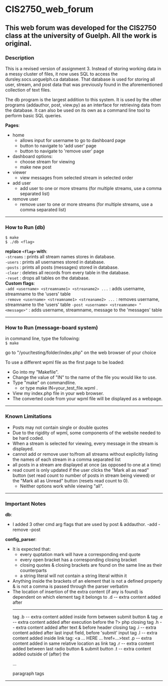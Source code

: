 # CIS2750_web_forum
This web forum was developed for the CIS2750 class at the university of Guelph.  All the work is original.
---
### Description

This is a revised version of assignment 3. Instead of storing working data in a messy cluster of files, it now uses SQL to access the dursley.socs.uoguelph.ca database. That database is used for storing all user, stream, and post data that was previously found in the aforementioned collection of text files.

The db program is the largest addition to this system. It is used by the other programs (addauthor, post, view.py) as an interface for retrieving data from the database. It can also be used on its own as a command line tool to perform basic SQL queries.

__Pages__:
- home
  - allows input for username to go to dashboard page
  - button to navigate to 'add user' page
  - button to navigate to 'remove user' page
- dashboard
  options:
  - choose stream for viewing
  - make new post
- viewer
  - view messages from selected stream in selected order
- add user
  - add user to one or more streams (for multiple streams, use a comma
    separated list)
- remove user
  - remove user to one or more streams (for multiple streams, use a comma
    separated list)

---
### How to Run (db)  
  
`$ make`  
`$ ./db <flag>`  
  
__replace `<flag>` with__:  
      `-streams` : prints all stream names stores in database.  
      `-users`   : prints all usernames stored in database.  
      `-posts`   : prints all posts (messages) stored in database.  
      `-clear`   : deletes all records from every table in the database.  
      `-reset`   : drops all tables on the database.  
__Custom flags__:  
`-add <username> <streamname1> <streaname2> ...` : adds username, streamname to the 'users' table  
`-remove <username> <streamname1> <streaname2> ...` : removes username, streamname to the 'users' table 
`-post <username> <streamname> "<message>"` : adds username, streamname, message to the 'messages' table  

---
### How to Run (message-board system)

in command line, type the following:  
  `$ make`  

go to "/your/testing/folder/index.php" on the web browser of your choice  

To use a different wpml file as the first page to be loaded:  
- Go into my "Makefile".  
- Change the value of "IN" to the name of the file you would like to use.  
- Type "make" on commandline.  
  - or type make IN=your_test_file.wpml . 
- View my index.php file in your web browser.  
- The converted code from your wpml file will be displayed as a webpage.  

---
### Known Limitations

- Posts may not contain single or double quotes
- Due to the rigidity of wpml, some components of the website needed to be
  hard coded.
- When a stream is selected for viewing, every message in the stream is
  displayed.
- cannot add or remove user to/from all streams without explicitly listing the
  names of each stream in a comma separated list
- all posts in a stream are displayed at once (as opposed to one at a time)
- read count is only updated if the user clicks the "Mark all as read" button 
  (set read count to number of posts in stream being viewed) or the
  "Mark all as Unread" button (resets read count to 0).
  - Neither options work while viewing "all".

---
### Important Notes

__db__:
- I added 3 other cmd arg flags that are used by post & addauthor.
  -add
  -remove
  -post

__config_parser__:
- It is expected that:
  - every quptation mark will have a corresponding end quote
  - every open bracket has a corresponding closing bracket
  - closing quotes & closing brackets are found on the same line as their
    counterparts
  - a string literal will not contain a string literal within it
- Anything inside the brackets of an element that is not a defined property &
  is not a comma is passed through the parser verbatim
- The location of insertion of the extra content (if any is found) is dependent
  on which element tag it belongs to
  .d -- extra content added after <hr /> tag
  .b -- extra content added inside form between submit button & </form> tag
  .e -- extra content added after execution before the ?> php closing tag
  .h -- extra content added after text & before header closing tag
  .i -- extra content added after last input field, before 'submit' input tag
  .l -- extra content added inside link tag: <a ... HERE ... href=...>text</a>
  .p -- extra content added in same relative location as link tag
  .r -- extra content added between last radio button & submit button
  .t -- extra content added outside of (after) the <p> ... </p> paragraph tags

---
